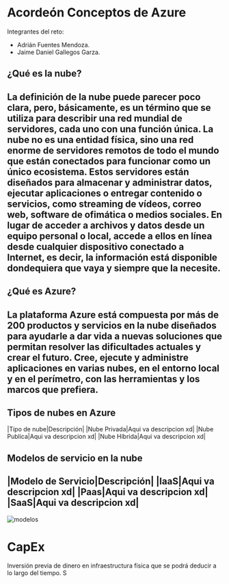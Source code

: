 # Acordeón Conceptos de Azure
Integrantes del reto:
* Adrián Fuentes Mendoza.
* Jaime Daniel Gallegos Garza.

## ¿Qué es la nube?

La definición de la nube puede parecer poco clara, pero, básicamente, es un término que se utiliza para describir una red mundial de servidores, cada uno con una función única. La nube no es una entidad física, sino una red enorme de servidores remotos de todo el mundo que están conectados para funcionar como un único ecosistema. Estos servidores están diseñados para almacenar y administrar datos, ejecutar aplicaciones o entregar contenido o servicios, como streaming de vídeos, correo web, software de ofimática o medios sociales. En lugar de acceder a archivos y datos desde un equipo personal o local, accede a ellos en línea desde cualquier dispositivo conectado a Internet, es decir, la información está disponible dondequiera que vaya y siempre que la necesite.
---
## ¿Qué es Azure? 

La plataforma Azure está compuesta por más de 200 productos y servicios en la nube diseñados para ayudarle a dar vida a nuevas soluciones que permitan resolver las dificultades actuales y crear el futuro. Cree, ejecute y administre aplicaciones en varias nubes, en el entorno local y en el perímetro, con las herramientas y los marcos que prefiera.
---

## Tipos de nubes en Azure

|Tipo de nube|Descripción|
|Nube Privada|Aqui va descripcion xd|
|Nube Publica|Aqui va descripcion xd|
|Nube Híbrida|Aqui va descripcion xd|

## Modelos de servicio en la nube

|Modelo de Servicio|Descripción|
|IaaS|Aqui va descripcion xd|
|Paas|Aqui va descripcion xd|
|SaaS|Aqui va descripcion xd|
---
![modelos](https://www.stackscale.com/wp-content/uploads/2020/04/modelos-servicios-cloud-iaas-paas-saas-stackscale.jpg)

# CapEx

Inversión previa de dinero en infraestructura física que se podrá deducir a lo largo del tiempo. S











